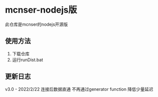# mcnser-nodejs版
此仓库是mcnser的nodejs开源版

## 使用方法
1. 下载仓库
2. 运行runDist.bat

## 更新日志

v3.0 - 2022/2/22
连接后数据直通 不再通过generator function 降低少量延迟